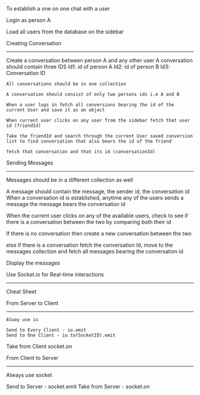 To establish a one on one chat with a user

Login as person A

Load all users from the database on the sidebar 

Creating Conversation
*************************

Create a conversation between person A and any other user
    A conversation should contain three IDS
        Id1: id of person A
        Id2: id of person B
        Id3: Conversation ID
    
    All conversations should be in one collection

    A conversation should consist of only two persons ids i.e A and B

    When a user logs in fetch all conversions bearing the id of the current User and save it as an object

    When current user clicks on any user from the sidebar fetch that user id (friendId)

    Take the friendId and search through the current User saved conversion list to find conversation that also bears the id of the friend

    fetch that conversation and that its id (conversationId)

Sending Messages
*******************

Messages should be in a different collection as well

A message should contain the message, the sender id, the conversation id
    When a conversation id is established, anytime any of the users sends a message the message bears the conversation id 

When the current user clicks on any of the available users, check to see if there is a conversation between the two by comparing both their id

If there is no conversation then create a new conversation between the two

else if there is a conversation fetch the conversation Id, move to the messages collection and fetch all messages bearing the conversation id

Display the messages



Use Socket.io for Real-time interactions
****************************************
Cheat Sheet

From Server to Client
*********************
    Alway use io

    Send to Every Client - io.emit
    Send to One Client - io.to(SocketID).emit

Take from Client
    socket.on

From Client to Server
*********************
Always use socket

Send to Server - socket.emit
Take from Server - socket.on  
